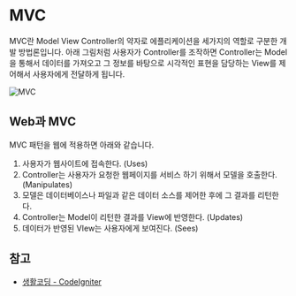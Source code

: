 # MVC

MVC란 Model View Controller의 약자로 에플리케이션을 세가지의 역할로 구분한 개발 방법론입니다. 아래 그림처럼 사용자가 Controller를 조작하면 Controller는 Model을 통해서 데이터를 가져오고 그 정보를 바탕으로 시각적인 표현을 담당하는 View를 제어해서 사용자에게 전달하게 됩니다.

![MVC](https://s3.ap-northeast-2.amazonaws.com/opentutorials-user-file/module/327/1262.png)


## Web과 MVC

MVC 패턴을 웹에 적용하면 아래와 같습니다.
1. 사용자가 웹사이트에 접속한다. (Uses)
2. Controller는 사용자가 요청한 웹페이지를 서비스 하기 위해서 모델을 호출한다. (Manipulates)
3. 모델은 데이터베이스나 파일과 같은 데이터 소스를 제어한 후에 그 결과를 리턴한다.
4. Controller는 Model이 리턴한 결과를 View에 반영한다. (Updates)
5. 데이터가 반영된 VIew는 사용자에게 보여진다. (Sees)




## 참고

- [생활코딩 - CodeIgniter](https://opentutorials.org/module/327/3828)